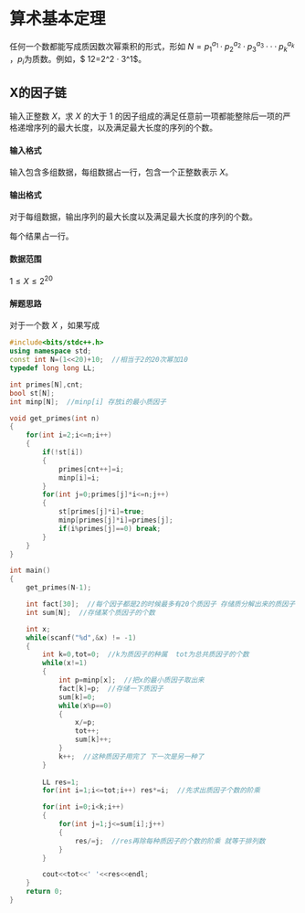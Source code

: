 # 算术基本定理

任何一个数都能写成质因数次幂乘积的形式，形如 $N = p_1^{a_1}·p_2^{a_2}·p_3^{a_3}···p_k^{a_k}$ ，$p_i$为质数。例如，$ 12=2^2 · 3^1$。

## X的因子链

输入正整数 $X$，求 $X$ 的大于 $1$ 的因子组成的满足任意前一项都能整除后一项的严格递增序列的最大长度，以及满足最大长度的序列的个数。

#### 输入格式

输入包含多组数据，每组数据占一行，包含一个正整数表示 $X$。

#### 输出格式

对于每组数据，输出序列的最大长度以及满足最大长度的序列的个数。

每个结果占一行。

#### 数据范围

$1≤X≤2^{20}$

#### 解题思路

对于一个数 $X$ ，如果写成

```c++
#include<bits/stdc++.h>
using namespace std;
const int N=(1<<20)+10;  //相当于2的20次幂加10
typedef long long LL;

int primes[N],cnt;
bool st[N];
int minp[N];  //minp[i] 存放i的最小质因子

void get_primes(int n)
{
    for(int i=2;i<=n;i++)
    {
        if(!st[i])
        {
            primes[cnt++]=i;
            minp[i]=i;
        }
        for(int j=0;primes[j]*i<=n;j++)
        {
            st[primes[j]*i]=true;
            minp[primes[j]*i]=primes[j];
            if(i%primes[j]==0) break;
        }
    }
}

int main()
{
    get_primes(N-1);

    int fact[30];  //每个因子都是2的时候最多有20个质因子 存储质分解出来的质因子
    int sum[N];  //存储某个质因子的个数

    int x;
    while(scanf("%d",&x) != -1)
    {
        int k=0,tot=0;  //k为质因子的种属  tot为总共质因子的个数
        while(x!=1)
        {
            int p=minp[x];  //把x的最小质因子取出来
            fact[k]=p;  //存储一下质因子
            sum[k]=0;
            while(x%p==0)
            {
                x/=p;
                tot++;
                sum[k]++; 
            }
            k++;  //这种质因子用完了 下一次是另一种了
        }
        
        LL res=1;
        for(int i=1;i<=tot;i++) res*=i;  //先求出质因子个数的阶乘

        for(int i=0;i<k;i++)
        {
            for(int j=1;j<=sum[i];j++)
            {
                res/=j;  //res再除每种质因子的个数的阶乘 就等于排列数
            }
        }

        cout<<tot<<' '<<res<<endl;
    }
    return 0;
}

```









